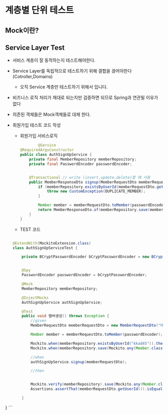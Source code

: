 # 계층별 단위 테스트

## Mock이란?


##  Service Layer Test 
- 서비스 계층이 잘 동작하는지 테스트해야한다.
- Service Layer를 독립적으로 테스트하기 위해 결합을 끊어야한다(Cotroller,Domains)
    - 오직 Service 계층만 테스트하기 위해서 입니다.

- 비즈니스 로직 처리가 제대로 되는지만 검증하면 되므로 Spring과 연관될 이유가 없다  


- 의존된 객체들은 Mock객체들로 대체 한다.

- 회원가입 테스트 코드 작성
    -  회원가입 서비스로직 
        ``` java
                @Service
        @RequiredArgsConstructor
        public class AuthSignUpService {
            private final MemberRepository memberRepository;
            private final PasswordEncoder passwordEncoder;


            @Transactional // write (insert,update,delete)할 때 사용
            public MemberResponseDto signup(MemberRequestDto memberRequestDto) {
                if (memberRepository.existsByUserId(memberRequestDto.getUserId())) {
                    throw new CustomException(DUPLICATE_MEMBER);
                }

                Member member = memberRequestDto.toMember(passwordEncoder);
                return MemberResponseDto.of(memberRepository.save(member));
            }
        }

        ```

    - TEST 코드
    ```java
    
    @ExtendWith(MockitoExtension.class)
    class AuthSignUpServiceTest {

        private BCryptPasswordEncoder bCryptPasswordEncoder = new BCryptPasswordEncoder();


        @Spy
        PasswordEncoder passwordEncoder = bCryptPasswordEncoder;

        @Mock
        MemberRepository memberRepository;

        @InjectMocks
        AuthSignUpService authSignUpService;

        @Test
        public void 멤버생성() throws Exception {
            //given
            MemberRequestDto memberRequestDto = new MemberRequestDto("테스트", "kkad45", "1234", "010-4710-5883");

            Member member = memberRequestDto.toMember(passwordEncoder);

            Mockito.when(memberRepository.existsByUserId("kkad45")).thenReturn(false);
            Mockito.when(memberRepository.save(Mockito.any(Member.class))).thenReturn(member);

            //when
            authSignUpService.signup(memberRequestDto);

            //then


            Mockito.verify(memberRepository).save(Mockito.any(Member.class));
            Assertions.assertThat(memberRequestDto.getUserId()).isEqualTo(member.getUserId());

        }


}
    ```